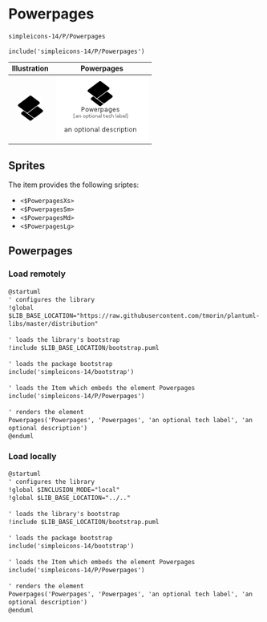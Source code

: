 # Powerpages


```text
simpleicons-14/P/Powerpages
```

```text
include('simpleicons-14/P/Powerpages')
```



| Illustration | Powerpages |
| :---: | :---: |
| ![illustration for Illustration](../../simpleicons-14/P/Powerpages.png) | ![illustration for Powerpages](../../simpleicons-14/P/Powerpages.Local.png) |



## Sprites
The item provides the following sriptes:

- `<$PowerpagesXs>`
- `<$PowerpagesSm>`
- `<$PowerpagesMd>`
- `<$PowerpagesLg>`





## Powerpages

### Load remotely
```plantuml
@startuml
' configures the library
!global $LIB_BASE_LOCATION="https://raw.githubusercontent.com/tmorin/plantuml-libs/master/distribution"

' loads the library's bootstrap
!include $LIB_BASE_LOCATION/bootstrap.puml

' loads the package bootstrap
include('simpleicons-14/bootstrap')

' loads the Item which embeds the element Powerpages
include('simpleicons-14/P/Powerpages')

' renders the element
Powerpages('Powerpages', 'Powerpages', 'an optional tech label', 'an optional description')
@enduml
```

### Load locally
```plantuml
@startuml
' configures the library
!global $INCLUSION_MODE="local"
!global $LIB_BASE_LOCATION="../.."

' loads the library's bootstrap
!include $LIB_BASE_LOCATION/bootstrap.puml

' loads the package bootstrap
include('simpleicons-14/bootstrap')

' loads the Item which embeds the element Powerpages
include('simpleicons-14/P/Powerpages')

' renders the element
Powerpages('Powerpages', 'Powerpages', 'an optional tech label', 'an optional description')
@enduml
```

